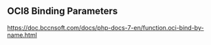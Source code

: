 ## OCI8 Binding Parameters
https://doc.bccnsoft.com/docs/php-docs-7-en/function.oci-bind-by-name.html
